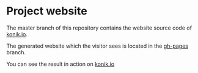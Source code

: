 # Project website

The master branch of this repository contains the website source code of [konik.io](http://konik.io). 

The generated website which the visitor sees is located in the [gh-pages](https://github.com/konik-io/website/tree/gh-pages) branch.

You can see the result in action on [konik.io](http://konik.io)